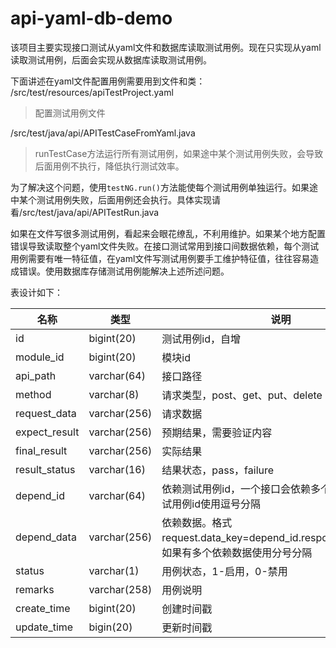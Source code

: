 # api-yaml-db-demo
该项目主要实现接口测试从yaml文件和数据库读取测试用例。现在只实现从yaml读取测试用例，后面会实现从数据库读取测试用例。

下面讲述在yaml文件配置用例需要用到文件和类：
/src/test/resources/apiTestProject.yaml 
>配置测试用例文件

/src/test/java/api/APITestCaseFromYaml.java
>runTestCase方法运行所有测试用例，如果途中某个测试用例失败，会导致后面用例不执行，降低执行测试效率。

为了解决这个问题，使用```testNG.run()```方法能使每个测试用例单独运行。如果途中某个测试用例失败，后面用例还会执行。具体实现请看/src/test/java/api/APITestRun.java

如果在文件写很多测试用例，看起来会眼花缭乱，不利用维护。如果某个地方配置错误导致读取整个yaml文件失败。在接口测试常用到接口间数据依赖，每个测试用例需要有唯一特征值，在yaml文件写测试用例要手工维护特征值，往往容易造成错误。使用数据库存储测试用例能解决上述所述问题。






表设计如下：

| 名称            | 类型           | 说明                                       |
| ------------- | ------------ | ---------------------------------------- |
| id            | bigint(20)   | 测试用例id，自增                                |
| module_id     | bigint(20)   | 模块id                                     |
| api_path      | varchar(64)  | 接口路径                                     |
| method        | varchar(8)   | 请求类型，post、get、put、delete                 |
| request_data  | varchar(256) | 请求数据                                     |
| expect_result | varchar(256) | 预期结果，需要验证内容                              |
| final_result  | varchar(256) | 实际结果                                     |
| result_status | varchar(16)  | 结果状态，pass，failure                        |
| depend_id     | varchar(64)  | 依赖测试用例id，一个接口会依赖多个接口数据，测试用例id使用逗号分隔      |
| depend_data   | varchar(256) | 依赖数据。格式request.data_key=depend_id.response.data_key，如果有多个依赖数据使用分号分隔 |
| status        | varchar(1)   | 用例状态，1-启用，0-禁用                           |
| remarks       | varchar(258) | 用例说明                                     |
| create_time   | bigint(20)   | 创建时间戳                                    |
| update_time   | bigin(20)    | 更新时间戳                                    |




